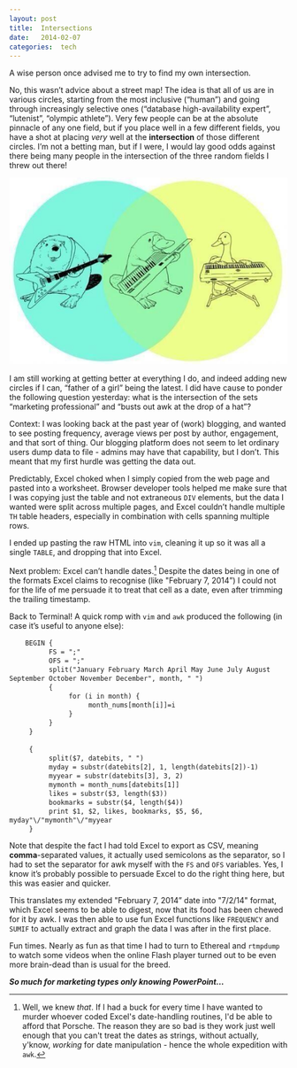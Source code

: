 ```yaml
---
layout: post
title:  Intersections 
date:   2014-02-07 
categories:  tech 
---
```


A wise person once advised me to try to find my own intersection. 

No, this wasn’t advice about a street map! The idea is that all of us are in various circles, starting from the most inclusive (“human”) and going through increasingly selective ones (“database high-availability expert”, “lutenist”, “olympic athlete”). Very few people can be at the absolute pinnacle of any one field, but if you place well in a few different fields, you have a shot at placing *very* well at the **intersection** of those different circles. I’m not a betting man, but if I were, I would lay good odds against there being many people in the intersection of the three random fields I threw out there!

![](/images/unknown_filename.190.jpeg)

I am still working at getting better at everything I do, and indeed adding new circles if I can, “father of a girl” being the latest. I did have cause to ponder the following question yesterday: what is the intersection of the sets “marketing professional” and “busts out awk at the drop of a hat”?

Context: I was looking back at the past year of (work) blogging, and wanted to see posting frequency, average views per post by author, engagement, and that sort of thing. Our blogging platform does not seem to let ordinary users dump data to file - admins may have that capability, but I don’t. This meant that my first hurdle was getting the data out. 

Predictably, Excel choked when I simply copied from the web page and pasted into a worksheet. Browser developer tools helped me make sure that I was copying just the table and not extraneous `DIV` elements, but the data I wanted were split across multiple pages, and Excel couldn’t handle multiple `TH` table headers, especially in combination with cells spanning multiple rows. 

I ended up pasting the raw HTML into `vim`, cleaning it up so it was all a single `TABLE`, and dropping that into Excel.

Next problem: Excel can’t handle dates.[^1] Despite the dates being in one of the formats Excel claims to recognise (like "February 7, 2014”) I could not for the life of me persuade it to treat that cell as a date, even after trimming the trailing timestamp.

Back to Terminal! A quick romp with `vim` and `awk` produced the following (in case it’s useful to anyone else):

```
	BEGIN {
          FS = ";"
          OFS = ";"
          split("January February March April May June July August September October November December", month, " ")
          {
               for (i in month) {
                    month_nums[month[i]]=i
               }
          }
     }

     {
          split($7, datebits, " ")
          myday = substr(datebits[2], 1, length(datebits[2])-1)
          myyear = substr(datebits[3], 3, 2)
          mymonth = month_nums[datebits[1]]
          likes = substr($3, length($3))
          bookmarks = substr($4, length($4))
          print $1, $2, likes, bookmarks, $5, $6, myday"\/"mymonth"\/"myyear
     }
```

Note that despite the fact I had told Excel to export as CSV, meaning **comma**-separated values, it actually used semicolons as the separator, so I had to set the separator for awk myself with the `FS` and `OFS` variables. Yes, I know it’s probably possible to persuade Excel to do the right thing here, but this was easier and quicker.

This translates my extended "February 7, 2014” date into "7/2/14" format, which Excel seems to be able to digest, now that its food has been chewed for it by awk. I was then able to use fun Excel functions like `FREQUENCY` and `SUMIF` to actually extract and graph the data I was after in the first place.

Fun times. Nearly as fun as that time I had to turn to Ethereal and `rtmpdump` to watch some videos when the online Flash player turned out to be even more brain-dead than is usual for the breed.

***So much for marketing types only knowing PowerPoint…***

[^1]: Well, we knew *that*. If I had a buck for every time I have wanted to murder whoever coded Excel's date-handling routines, I'd be able to afford that Porsche. The reason they are so bad is they work just well enough that you can't treat the dates as strings, without actually, y'know, *working* for date manipulation - hence the whole expedition with `awk`.